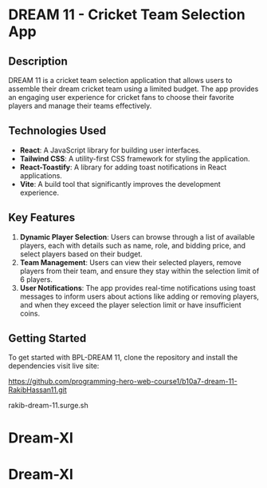 # DREAM 11 - Cricket Team Selection App

## Description
DREAM 11 is a cricket team selection application that allows users to assemble their dream cricket team using a limited budget. The app provides an engaging user experience for cricket fans to choose their favorite players and manage their teams effectively.

## Technologies Used
- **React**: A JavaScript library for building user interfaces.
- **Tailwind CSS**: A utility-first CSS framework for styling the application.
- **React-Toastify**: A library for adding toast notifications in React applications.
- **Vite**: A build tool that significantly improves the development experience.

## Key Features
1. **Dynamic Player Selection**: Users can browse through a list of available players, each with details such as name, role, and bidding price, and select players based on their budget.
2. **Team Management**: Users can view their selected players, remove players from their team, and ensure they stay within the selection limit of 6 players.
3. **User Notifications**: The app provides real-time notifications using toast messages to inform users about actions like adding or removing players, and when they exceed the player selection limit or have insufficient coins.

## Getting Started
To get started with BPL-DREAM 11, clone the repository and install the dependencies visit live site:

https://github.com/programming-hero-web-course1/b10a7-dream-11-RakibHassan11.git

rakib-dream-11.surge.sh
# Dream-XI
# Dream-XI
